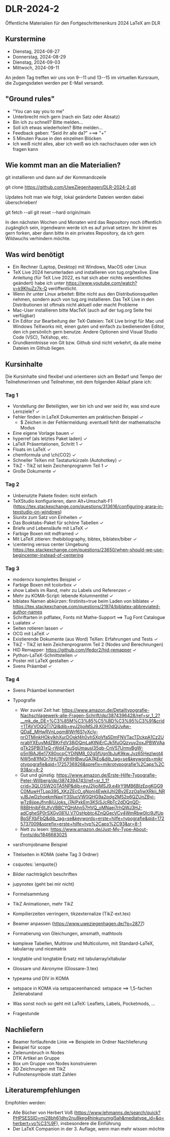 # DLR-2024-2

Öffentliche Materialien für den Fortgeschrittenenkurs 2024 LaTeX am DLR

## Kurstermine

* Dienstag, 2024-08-27
* Donnerstag, 2024-08-29
* Dienstag, 2024-09-03
* Mittwoch, 2024-09-11

An jedem Tag treffen wir uns von 9--11 und 13--15 im virtuellen Kursraum, die Zugangsdaten 
werden per E-Mail versandt.

## "Ground rules"

* "You can say you to me"
* Unterbrecht mich gern (nach ein Satz oder Absatz)
* Bin ich zu schnell? Bitte melden...
* Soll ich etwas wiederholen? Bitte melden...
* Feedback geben: "Seid ihr alle da?" ===> "+"
* 5 Minuten Pause in den einzelnen Blöcken
* Ich weiß nicht alles, aber ich weiß wo ich nachschauen oder wen ich fragen kann


## Wie kommt man an die Materialien?

git installieren und dann auf der Kommandozeile

git clone https://github.com/UweZiegenhagen/DLR-2024-2.git

Updates holt man wie folgt, lokal geänderte Dateien werden dabei überschrieben!

git fetch --all
git reset --hard origin/main

In den nächsten Wochen und Monaten wird das Repository noch öffentlich zugänglich sein, 
irgendwann werde ich es auf privat setzen. Ihr könnt es gern forken, aber dann
bitte in ein privates Repository, da ich gern Wildwuchs verhindern möchte.


## Was wird benötigt

* Ein Rechner (Laptop, Desktop) mit Windows, MacOS oder Linux
* TeX Live 2024 herunterladen und installieren von tug.org/texlive. Eine Anleitung (für TeX Live 2022, es hat sich aber nichts wesentliches geändert) habe ich unter https://www.youtube.com/watch?v=k9KhuZz7k-Q veröffentlicht.
* Wenn ihr unter Linux arbeitet: Bitte nicht aus den Distributionsquellen nehmen, sondern auch von tug.org installieren. Das TeX Live in den Distributionen ist oftmals nicht aktuell oder macht Probleme
* Mac-User installieren bitte MacTeX (auch auf der tug.org Seite frei verfügbar)
* Ein Editor zur Bearbeitung der TeX-Dateien: TeX Live bringt für Mac und Windows TeXworks mit, einen guten und einfach zu bedienenden Editor, den ich persönlich gern benutze. Andere Optionen sind Visual Studio Code (VSC), TeXshop, etc.
* Grundkenntnisse von Git bzw. Github sind nicht verkehrt, da alle meine Dateien im Github liegen.

## Kursinhalte

Die Kursinhalte sind flexibel und orientieren sich am Bedarf und Tempo der 
Teilnehmerinnen und Teilnehmer, mit dem folgenden Ablauf plane ich:


### Tag 1

  * Vorstellung der Beteiligten, wer bin ich und wer seid ihr, was sind eure Lernziele? ✓
  * Fehler finden in LaTeX Dokumenten am praktischen Beispiel ✓
    - $ Zeichen in der Fehlermeldung: eventuell fehlt der mathematische Modus
  * Eine eigene Vorlage bauen ✓
  * hyperref (als letztes Paket laden) ✓
  * LaTeX Präsentationen, Schritt 1 ✓
  * Floats im LaTeX ✓
  * chemformula und \ch{CO2} ✓
  * Schneller TeXen mit Tastaturkürzeln (Autohotkey) ✓
  * TikZ - TikZ ist kein Zeichenprogramm Teil 1 ✓
  * Große Dokumente ✓


### Tag 2

  * Unbenutzte Pakete finden: nicht einfach
  * TeXStudio konfigurieren, dann Alt+Umschalt-F1
    (https://tex.stackexchange.com/questions/313616/configuring-arara-in-texstudio-on-windows)
  * Siunitx zum Satz von Einheiten ✓
  * Das Booktabs-Paket für schöne Tabellen ✓
  * Briefe und Lebensläufe mit LaTeX ✓
  * Farbige Boxen mit mdframed ✓
  * Mit LaTeX zitieren: thebibliography, bibtex, biblatex/biber ✓
  * \centering versus center Umgebung
    https://tex.stackexchange.com/questions/23650/when-should-we-use-begincenter-instead-of-centering

### Tag 3

  * moderncv komplettes Beispiel ✓
  * Farbige Boxen mit tcolorbox ✓
  * show Labels im Rand, mehr zu Labels und Referenzen ✓
  * Mehr zu KOMA-Script: lebende Kolumnentitel ✓
  * biblatex Namen abkürzen: firstinits=true beim Laden von biblatex ✓
    https://tex.stackexchange.com/questions/21974/biblatex-abbreviated-author-names
  * Schriftarten in pdflatex, Fonts mit Mathe-Support ==> Tug Font Catalogue
  * Lualatex ✓
  * Seiten rotieren lassen ✓
  * OCG mit LaTeX ✓
  * Existierende Dokumente (aus Word) TeXen: Erfahrungen und Tests ✓
  * TikZ - TikZ ist kein Zeichenprogramm Teil 2 (Nodes und Berechnungen)
  * HID Remapper: https://github.com/jfedor2/hid-remapper ✓
  * Python-LaTeX-Schnittstellen ✓
  * Poster mit LaTeX gestalten ✓
  * Svens Präambel ✓

### Tag 4

  * Svens Präambel kommentiert
  * Typografie
	- Wer zuviel Zeit hat: https://www.amazon.de/Detailtypografie-Nachschlagewerk-alle-Fragen-Schrift/dp/3874396428/ref=sr_1_2?__mk_de_DE=%C3%85M%C3%85%C5%BD%C3%95%C3%91&crid=1TAVVOQQTI7QI&dib=eyJ2IjoiMSJ9.K0H0dQUvAw-QDaE_MHwRVnLoqm8IWrf6S1yXcIy-nrOTMinkHOkylkhXurDOskf4h0vhSXpVfa5DmFNVTacTDckpA1Cz2UnrabYXEuyMdZBKrFdV38jDQmLaKtNjErCJk5fuOQzvuy2oxJPBWVAaqTk2SPBl31xQ-rWd47auSgUmausI35qb-CnV57UrmvBgW-p5n1BAJ6e17X80ocpCYDiNM8_02g5fUgn1bJuK9kw.Jvz65Hezlwot4NW5n81fNOr7tHU1Fy9HIHBwuGA7AEo&dib_tag=se&keywords=mikrotypografie&qid=1725736926&sprefix=mikrotypografie%2Caps%2C93&sr=8-2 
	- Gut und günstig: https://www.amazon.de/Erste-Hilfe-Typografie-Peter-Willberg/dp/3874394743/ref=sr_1_1?crid=3QLOSW2GTA5NP&dib=eyJ2IjoiMSJ9.e4IrY9MB6BIzEpgKGG9C0MuwHTLpp395_XKzZEcO_gNoni4EwkiIJhI2Bv2EzzOa1iwXRkii_NRvJBJwDzhoekmNaxjY3SlucVW0QHG9a2pdg2M52p6QZUnZByi-wTz8jjpeJfnn8jUJoks_j7AlPxkEm3KSjSJcRbTc2dDQnQD-R8BHnjbF6tJfvVBBCYQHAhn57HVQ_oMNaej7rhQWJ3HJ-adCgheSP0rSXGy081U.V7OsHpbtc4ZnQGecVCv4WmRbw0Icj9JfUpBpSFXbFbQ&dib_tag=se&keywords=erste+hilfe+typografie&qid=1725737009&sprefix=erste+hilfe+typ%2Caps%2C93&sr=8-1
    - Nett zu lesen: https://www.amazon.de/Just-My-Type-About-Fonts/dp/1846683025
  * varsfromjobname Beispiel
  * Titelseiten in KOMA (siehe Tag 3 Ordner)
  * csquotes: \enquote{}
  * Bilder nachträglich beschriften
  * jupynotex (geht bei mir nicht)
  * Formelsammlung
  * TikZ Animationen, mehr TikZ
  * Kompilierzeiten verringern, tikzexternalize (TikZ-ext.tex)
  * Beamer anpassen (https://www.uweziegenhagen.de/?p=2877)
  * Formatierung von Gleichungen, amsmath, mathtools
  * komplexe Tabellen, Multirow und Multicolumn, mit Standard-LaTeX, tabularray und nicematrix
  * longtable und longtable Ersatz mit tabularray/xltabular

  * Glossare und Akronyme (Glossare-3.tex)
  * typearea und DIV in KOMA
  * setspace in KOMA via setspaceenhanced: setspace ==> 1,5-fachen Zeilenabstand
  * Was sonst noch so geht mit LaTeX: Leaflets, Labels, Pocketmods, ...
  * Fragestunde
  
## Nachliefern

  * Beamer fortlaufende Linie 
    ==> Beispiele im Ordner Nachlieferung 
  * Beispiel für scope
  * Zeilenumbruch in Nodes
  * DTK Artikel an Gruppe
  * Box um Gruppe von Nodes konstruieren
  * 3D Zeichnungen mit TikZ
  * Fußnotensymbole statt Zahlen

## Literaturempfehlungen

Empfohlen werden:

* Alle Bücher von Herbert Voß (https://www.lehmanns.de/search/quick?PHPSESSID=mi28bh61dhv2nu8keg4hjnkunumgi5ah&mediatype_id=&q=herbert+vo%C3%9F), insbesondere die Einführung
* Der LaTeX Companion in der 3. Auflage, wenn man mehr wissen möchte

